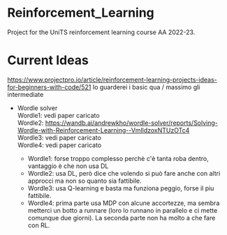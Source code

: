 # Reinforcement_Learning
Project for the UniTS reinforcement learning course AA 2022-23.

# Current Ideas
https://www.projectpro.io/article/reinforcement-learning-projects-ideas-for-beginners-with-code/521 Io guarderei i basic qua / massimo gli intermediate



- Wordle solver\
Wordle1: vedi paper caricato\
Wordle2: https://wandb.ai/andrewkho/wordle-solver/reports/Solving-Wordle-with-Reinforcement-Learning--VmlldzoxNTUzOTc4 \
Wordle3: vedi paper caricato\
Wordle4: vedi paper caricato

	- Wordle1: forse troppo complesso perchè c'è tanta roba dentro, vantaggio è che non usa DL
	- Wordle2: usa DL, però dice che volendo si può fare anche con altri approcci ma non so quanto sia fattibile.
   	- Wordle3: usa Q-learning e basta ma funziona peggio, forse il piu fattibile.
   	- Wordle4: prima parte usa MDP con alcune accortezze, ma sembra metterci un botto a runnare (loro lo runnano in parallelo e ci mette comunque due giorni). La seconda parte non ha molto a che fare con RL.
